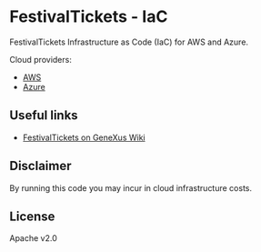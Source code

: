 # FestivalTickets - IaC
FestivalTickets Infrastructure as Code (IaC) for AWS and Azure.

Cloud providers:
* [AWS](AWS/README.md)
* [Azure](Azure/README.md)

## Useful links
* [FestivalTickets on GeneXus Wiki](https://wiki.genexus.com/commwiki/servlet/wiki?51414,Image%3ABigBearFestival)

## Disclaimer
By running this code you may incur in cloud infrastructure costs.

## License
Apache v2.0